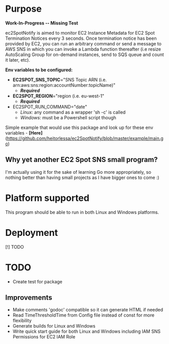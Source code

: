 # Purpose

**Work-In-Progress -- Missing Test**

ec2SpotNotify is aimed to monitor EC2 Instance Metadata for EC2 Spot Termination Notices every 3 seconds. Once termination notice has been provided by EC2, you can run an arbitrary command or send a message to AWS SNS in which you can invoke a Lambda function thereafter (i.e resize AutoScaling Group for on-demand instances, send to SQS queue and count it later, etc).

**Env variables to be configured:**

* **EC2SPOT_SNS_TOPIC**="SNS Topic ARN (i.e. arn:aws:sns:region:accountNumber:topicName)"
    * ***Required***
* **EC2SPOT_REGION**="region (i.e. eu-west-1"
    * ***Required***
* EC2SPOT_RUN_COMMAND="date" 
    * *Linux:* any command as a wrapper 'sh -c' is called
    * *Windows:* must be a Powershell script though

Simple example that would use this package and look up for these env variables - **[Here]**(https://github.com/heitorlessa/ec2SpotNotify/blob/master/example/main.go)

## Why yet another EC2 Spot SNS small program?

I'm actually using it for the sake of learning Go more appropriately, so nothing better than having small projects as I have bigger ones to come :)

# Platform supported

This program should be able to run in both Linux and Windows platforms. 

# Deployment

[!] TODO

# TODO
* Create test for package

## Improvements
* Make comments 'godoc' compatible so it can generate HTML if needed
* Read TimeThresholdTime from Config file instead of const for more flexibility
* Generate builds for Linux and Windows
* Write quick start guide for both Linux and Windows including IAM SNS Permissions for EC2 IAM Role
